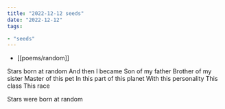 ```yaml
---
title: "2022-12-12 seeds"
date: "2022-12-12"
tags:

- "seeds"
---
```

- [[poems/random]]

Stars born at random
And then
I became
Son of my father
Brother of my sister
Master of this pet
In this part of this planet
With this personality
This class
This race

Stars were born
at random
